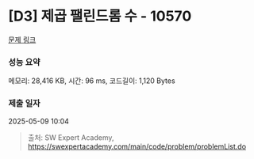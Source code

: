 # [D3] 제곱 팰린드롬 수 - 10570 

[문제 링크](https://swexpertacademy.com/main/code/problem/problemDetail.do?contestProbId=AXO72aaqPrcDFAXS) 

### 성능 요약

메모리: 28,416 KB, 시간: 96 ms, 코드길이: 1,120 Bytes

### 제출 일자

2025-05-09 10:04



> 출처: SW Expert Academy, https://swexpertacademy.com/main/code/problem/problemList.do